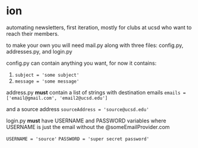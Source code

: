# ion
automating newsletters, first iteration, mostly for clubs at ucsd who want to reach their members.

to make your own you will need mail.py along with three files: config.py, addresses.py, and login.py

config.py can contain anything you want, for now it contains:
1. ``` subject = 'some subject' ```
2. ``` message = 'some message' ```

address.py **must** contain a list of strings with destination emails
```emails = ['email@gmail.com', 'email2@ucsd.edu']```

and a source address
```sourceAddress = 'source@ucsd.edu'```

login.py **must** have USERNAME and PASSWORD variables
where USERNAME is just the email without the @someEmailProvider.com

```USERNAME = 'source'```
```PASSWORD = 'super secret password'```


